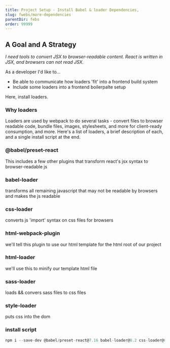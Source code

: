 ```yaml
---
title: Project Setup - Install Babel & loader Dependencies,
slug: fwebs/more-dependencies
parentDir: febs
order: 99999
---
```


## A Goal and A Strategy

_I need tools to convert JSX to browser-readable content. React is written in JSX, and browsers can not read JSX._

As a developer I'd like to...

- Be able to communicate how loaders 'fit' into a frontend build system
- Include some loaders into a frontend boilerpalte setup

Here, install loaders.

### Why loaders

Loaders are used by webpack to do several tasks - convert files to browser readable code, bundle files, images, stylesheets, and more for client-ready consumption, and more. Here's a list of loaders, a brief description of each, and a single install script at the end.

### @babel/preset-react

This includes a few other plugins that transform react's jsx syntax to browser-readable js

### babel-loader

transforms all remaining javascript that may not be readable by browsers and makes the js readable

### css-loader

converts js 'import' syntax on css files for browsers

### html-webpack-plugin

we'll tell this plugin to use our html template for the html root of our project

### html-loader

we'll use this to minify our template html file

### sass-loader

loads && convers sass files to css files

### style-loader

puts css into the dom

### install script

```js
npm i --save-dev @babel/preset-react@7.16 babel-loader@8.2 css-loader@6.5 html-loader@3.0 html-webpack-plugin@5.5 sass-loader@12.4 style-loader@3.3
```
